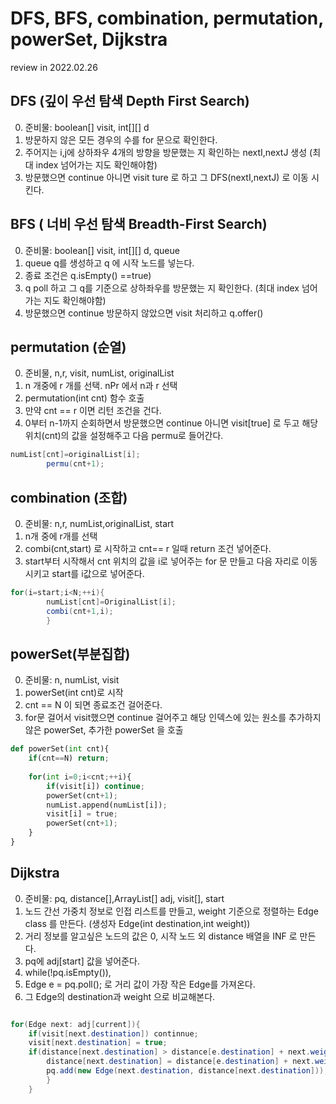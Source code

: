 # DFS, BFS, combination, permutation, powerSet, Dijkstra

review in 2022.02.26

## DFS (깊이 우선 탐색 Depth First Search)

0. 준비물: boolean[] visit, int[][] d
1. 방문하지 않은 모든 경우의 수를 for 문으로 확인한다.
2. 주어지는 i,j에 상하좌우 4개의 방향을 방문했는 지 확인하는 nextI,nextJ 생성 (최대 index 넘어가는 지도 확인해야함)
3. 방문했으면 continue 아니면 visit ture 로 하고 그 DFS(nextI,nextJ) 로 이동 시킨다.

## BFS ( 너비 우선 탐색 Breadth-First Search)

0. 준비물: boolean[] visit, int[][] d, queue
1. queue q를 생성하고 q 에 시작 노드를 넣는다.
2. 종료 조건은 q.isEmpty() ==true)
3. q poll 하고 그 q를 기준으로 상하좌우를 방문했는 지 확인한다. (최대 index 넘어가는 지도 확인해야함)
4. 방문했으면 continue 방문하지 않았으면 visit 처리하고 q.offer()

## permutation (순열)

0. 준비물, n,r, visit, numList, originalList
1. n 개중에 r 개를 선택. nPr 에서 n과 r 선택
2. permutation(int cnt) 함수 호출
3. 만약 cnt == r 이면 리턴 조건을 건다.
4. 0부터 n-1까지 순회하면서 방문했으면 continue 아니면 visit[true] 로 두고 해당 위치(cnt)의 값을 설정해주고 다음 permu로 들어간다.

```java
numList[cnt]=originalList[i];
        permu(cnt+1);
```

## combination (조합)

0. 준비물: n,r, numList,originalList, start
1. n개 중에 r개를 선택
2. combi(cnt,start) 로 시작하고 cnt== r 일때 return 조건 넣어준다.
3. start부터 시작해서 cnt 위치의 값을 i로 넣어주는 for 문 만들고 다음 자리로 이동시키고 start를 i값으로 넣어준다.

```java
for(i=start;i<N;++i){
        numList[cnt]=OriginalList[i];
        combi(cnt+1,i);
        } 
```

## powerSet(부분집합)

0. 준비물: n, numList, visit
1. powerSet(int cnt)로 시작
2. cnt == N 이 되면 종료조건 걸어준다.
3. for문 걸어서 visit했으면 continue 걸어주고 해당 인덱스에 있는 원소를 추가하지 않은 powerSet, 추가한 powerSet 을 호출
```python
def powerSet(int cnt){
    if(cnt==N) return;
    
    for(int i=0;i<cnt;++i){
        if(visit[i]) continue;
        powerSet(cnt+1);
        numList.append(numList[i]);
        visit[i] = true;
        powerSet(cnt+1);
    }
}

```


## Dijkstra

0. 준비물: pq, distance[],ArrayList<Edge>[] adj, visit[], start 
1. 노드 간선 가중치 정보로 인접 리스트를 만들고, weight 기준으로 정렬하는 Edge class 를 만든다. (생성자 Edge(int destination,int weight))
2. 거리 정보를 알고싶은 노드의 값은 0, 시작 노드 외 distance 배열을 INF 로 만든다.
3. pq에 adj[start] 값을 넣어준다.
4. while(!pq.isEmpty()),
5. Edge e = pq.poll(); 로 거리 값이 가장 작은 Edge를 가져온다.
6. 그 Edge의 destination과 weight 으로 비교해본다.
```Java

for(Edge next: adj[current]){
    if(visit[next.destination]) continnue;
    visit[next.destination] = true;
    if(distance[next.destination] > distance[e.destination] + next.weight ){
        distance[next.destination] = distance[e.destination] + next.weight;
        pq.add(new Edge(next.destination, distance[next.destination]));
        }
    }
```